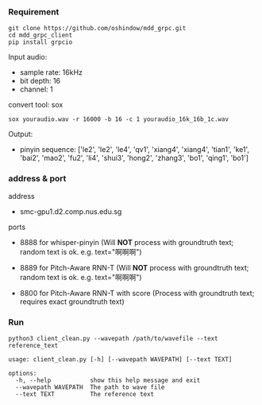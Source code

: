 ### Requirement
``` shell
git clone https://github.com/oshindow/mdd_grpc.git
cd mdd_grpc_client
pip install grpcio
```

Input audio: 

- sample rate: 16kHz
- bit depth: 16
- channel: 1

convert tool: sox 
```shell
sox youraudio.wav -r 16000 -b 16 -c 1 youraudio_16k_16b_1c.wav
```

Output:
- pinyin sequence: ['le2', 'le2', 'le4', 'qv1', 'xiang4', 'xiang4', 'tian1', 'ke1', 'bai2', 'mao2', 'fu2', 'li4', 'shui3', 'hong2', 'zhang3', 'bo1', 'qing1', 'bo1']

### address & port
address
- smc-gpu1.d2.comp.nus.edu.sg

ports
- 8888 for whisper-pinyin (Will **NOT** process with groundtruth text; random text is ok. e.g. text="啊啊啊")

- 8889 for Pitch-Aware RNN-T (Will **NOT** process with groundtruth text; random text is ok. e.g. text="啊啊啊")

- 8800 for Pitch-Aware RNN-T with score (Process with groundtruth text; requires exact groundtruth text)
### Run

``` shell
python3 client_clean.py --wavepath /path/to/wavefile --text reference_text

usage: client_clean.py [-h] [--wavepath WAVEPATH] [--text TEXT]

options:
  -h, --help           show this help message and exit
  --wavepath WAVEPATH  The path to wave file
  --text TEXT          The reference text
```
